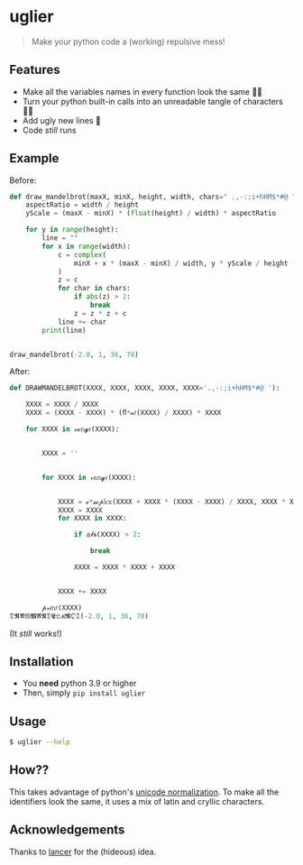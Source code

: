 # uglier

> Make your python code a (working) repulsive mess!

## Features
* Make all the variables names in every function look the same 🤸‍♀️
* Turn your python built-in calls into an unreadable tangle of characters  💁‍♀️
* Add ugly new lines 💩
* Code *still* runs

## Example

Before:
```python
def draw_mandelbrot(maxX, minX, height, width, chars=" .,-:;i+hHM$*#@ "):
    aspectRatio = width / height
    yScale = (maxX - minX) * (float(height) / width) * aspectRatio

    for y in range(height):
        line = ""
        for x in range(width):
            c = complex(
                minX + x * (maxX - minX) / width, y * yScale / height - yScale / 2
            )
            z = c
            for char in chars:
                if abs(z) > 2:
                    break
                z = z * z + c
            line += char
        print(line)


draw_mandelbrot(-2.0, 1, 36, 78)
```

After:
```python
def DRAWMANDELBROT(XХXX, ХХХХ, XХХХ, XXXХ, XХХX='.,-:;i+hHM$*#@ '):

    ХXXХ = XXXХ / XХХХ
    ХXХX = (XХXX - ХХХХ) * (ﬂᵒ𝒶𝑡(XХХХ) / XXXХ) * ХXXХ

    for ХXХХ in 𝓇𝒶𝕟𝓰𝔢(XХХХ):


        XXХХ = ''


        for ХXXX in 𝓇𝕒𝕟𝓰𝔢(XXXХ):


            XXХX = 𝓬ᵒ𝓂𝓅𝕝𝔢𝕩(ХХХХ + ХXXX * (XХXX - ХХХХ) / XXXХ, ХXХХ * ХXХX / XХХХ - ХXХX / 2)
            ХХXX = XXХX
            for XХXХ in XХХX:

                if 𝕒𝒷𝖘(ХХXX) > 2:

                    break

                ХХXX = ХХXX * ХХXX + XXХX


            XXХХ += XХXХ

        𝓅𝓇𝒾𝕟𝑡(XXХХ)
𝔇𝕽𝕬𝔚𝕸𝕬𝕹𝔇𝕰𝔏ℬ𝕽𝔒𝔗(-2.0, 1, 36, 78)
```

(It *still* works!)

## Installation

* You **need** python 3.9 or higher
* Then, simply `pip install uglier`

## Usage

```bash
$ uglier --help
```

## How??

This takes advantage of python's [unicode normalization](https://www.python.org/dev/peps/pep-3131/). To make all the identifiers look the same, it uses a mix of latin and cryllic characters.

## Acknowledgements

Thanks to [lancer](https://github.com/LeviBorodenko/lancer) for the (hideous) idea.
